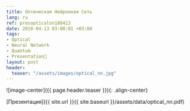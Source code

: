 ```yaml
---
title: Оптическая Нейронная Сеть
lang: ru
ref: presopticalnn180413
date: 2018-04-13 03:00:01 +03:00
tags:
- Optical
- Neural Network
- Quantum
- Presentation🎯
layout: post
header:
  teaser: "/assets/images/optical_nn.jpg"
---
```


![image-center]({{ page.header.teaser }}){: .align-center}

[Презентация]({{ site.url }}{{ site.baseurl }}/assets/data/optical_nn.pdf)
